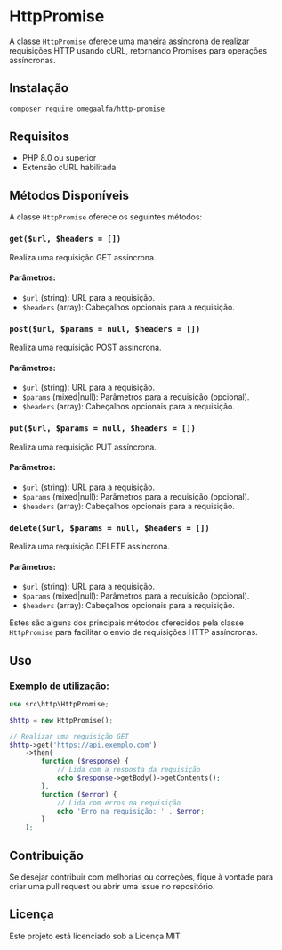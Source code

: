 # HttpPromise

A classe `HttpPromise` oferece uma maneira assíncrona de realizar requisições HTTP usando cURL, retornando Promises para operações assíncronas.

## Instalação
```bash
composer require omegaalfa/http-promise
```

## Requisitos

- PHP 8.0 ou superior
- Extensão cURL habilitada

## Métodos Disponíveis

A classe `HttpPromise` oferece os seguintes métodos:

### `get($url, $headers = [])`

Realiza uma requisição GET assíncrona.

#### Parâmetros:

- `$url` (string): URL para a requisição.
- `$headers` (array): Cabeçalhos opcionais para a requisição.

### `post($url, $params = null, $headers = [])`

Realiza uma requisição POST assíncrona.

#### Parâmetros:

- `$url` (string): URL para a requisição.
- `$params` (mixed|null): Parâmetros para a requisição (opcional).
- `$headers` (array): Cabeçalhos opcionais para a requisição.

### `put($url, $params = null, $headers = [])`

Realiza uma requisição PUT assíncrona.

#### Parâmetros:

- `$url` (string): URL para a requisição.
- `$params` (mixed|null): Parâmetros para a requisição (opcional).
- `$headers` (array): Cabeçalhos opcionais para a requisição.

### `delete($url, $params = null, $headers = [])`

Realiza uma requisição DELETE assíncrona.

#### Parâmetros:

- `$url` (string): URL para a requisição.
- `$params` (mixed|null): Parâmetros para a requisição (opcional).
- `$headers` (array): Cabeçalhos opcionais para a requisição.

Estes são alguns dos principais métodos oferecidos pela classe `HttpPromise` para facilitar o envio de requisições HTTP assíncronas.

## Uso

### Exemplo de utilização:

```php
use src\http\HttpPromise;

$http = new HttpPromise();

// Realizar uma requisição GET
$http->get('https://api.exemplo.com')
    ->then(
        function ($response) {
            // Lida com a resposta da requisição
            echo $response->getBody()->getContents();
        },
        function ($error) {
            // Lida com erros na requisição
            echo 'Erro na requisição: ' . $error;
        }
    );
```

## Contribuição

Se desejar contribuir com melhorias ou correções, fique à vontade para criar uma pull request ou abrir uma issue no repositório.

## Licença

Este projeto está licenciado sob a Licença MIT.
